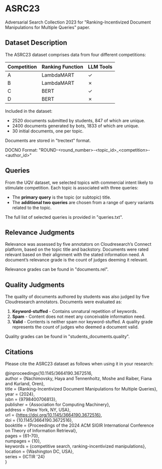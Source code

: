 # ASRC23

Adversarial Search Collection 2023 for "Ranking-Incentivized Document Manipulations for Multiple
Queries" paper.

## Dataset Description

The ASRC23 dataset comprises data from four different competitions:

| Competition | Ranking Function | LLM Tools |
|-------------|------------------|-----------|
| A           | LambdaMART       | ✓         |
| B           | LambdaMART       | ✗         |
| C           | BERT             | ✓         |
| D           | BERT             | ✗         |

Included in the dataset:
- 2520 documents submitted by students, 847 of which are unique.
- 2400 documents generated by bots, 1833 of which are unique.
- 30 initial documents, one per topic.

Documents are stored in "trectext" format.

DOCNO Format: "ROUND-\<round_number\>-\<topic_id\>_\<competition\>-\<author_id\>"


## Queries

From the UQV dataset, we selected topics with commercial intent likely to stimulate competition. 
Each topic is associated with three queries:
- The **primary query** is the topic (or subtopic) title.
- The **additional two queries** are chosen from a range of query variants related to the topic.

The full list of selected queries is provided in "queries.txt".


## Relevance Judgments

Relevance was assessed by five annotators on Cloudresearch’s Connect platform, based on the topic title and backstory. 
Documents were rated relevant based on their alignment with the stated information need. 
A document’s relevance grade is the count of judges deeming it relevant.

Relevance grades can be found in "documents.rel".


## Quality Judgments

The quality of documents authored by students was also judged by five Cloudresearch annotators. Documents were evaluated as:
1. **Keyword-stuffed** - Contains unnatural repetition of keywords.
2. **Spam** - Content does not meet any conceivable information need.
3. **Valid** - Contents is neither spam nor keyword-stuffed.
A quality grade represents the count of judges who deemed a document valid.

Quality grades can be found in "students_documents.quality".


## Citations

Please cite the ASRC23 dataset as follows when using it in your research:

@inproceedings{10.1145/3664190.3672516,\
author = {Nachimovsky, Haya and Tennenholtz, Moshe and Raiber, Fiana and Kurland, Oren},\
title = {Ranking-Incentivized Document Manipulations for Multiple Queries},\
year = {2024},\
isbn = {9798400706813},\
publisher = {Association for Computing Machinery},\
address = {New York, NY, USA},\
url = {https://doi.org/10.1145/3664190.3672516}, \
doi = {10.1145/3664190.3672516},\
booktitle = {Proceedings of the 2024 ACM SIGIR International Conference on Theory of Information Retrieval},\
pages = {61–70},\
numpages = {10},\
keywords = {competitive search, ranking-incentivized manipulations},\
location = {Washington DC, USA},\
series = {ICTIR '24}\
}

